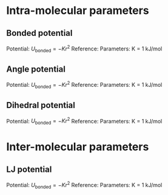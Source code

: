 # Intra-molecular parameters

## Bonded potential
Potential: $U_{\text{bonded}} = -Kr^2$
Reference:
Parameters: K = 1 kJ/mol

## Angle potential
Potential: $U_{\text{bonded}} = -Kr^2$
Reference:
Parameters: K = 1 kJ/mol

## Dihedral potential
Potential: $U_{\text{bonded}} = -Kr^2$
Reference:
Parameters: K = 1 kJ/mol

# Inter-molecular parameters

## LJ potential
Potential: $U_{\text{bonded}} = -Kr^2$
Reference:
Parameters: K = 1 kJ/mol

